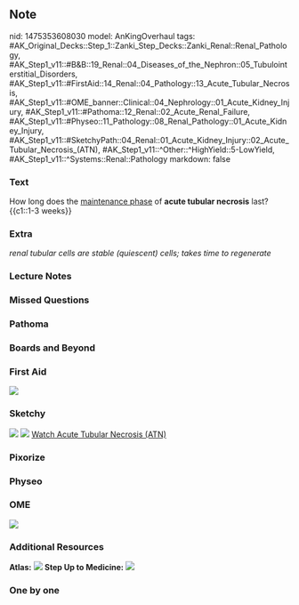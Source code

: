 ## Note
nid: 1475353608030
model: AnKingOverhaul
tags: #AK_Original_Decks::Step_1::Zanki_Step_Decks::Zanki_Renal::Renal_Pathology, #AK_Step1_v11::#B&B::19_Renal::04_Diseases_of_the_Nephron::05_Tubulointerstitial_Disorders, #AK_Step1_v11::#FirstAid::14_Renal::04_Pathology::13_Acute_Tubular_Necrosis, #AK_Step1_v11::#OME_banner::Clinical::04_Nephrology::01_Acute_Kidney_Injury, #AK_Step1_v11::#Pathoma::12_Renal::02_Acute_Renal_Failure, #AK_Step1_v11::#Physeo::11_Pathology::08_Renal_Pathology::01_Acute_Kidney_Injury, #AK_Step1_v11::#SketchyPath::04_Renal::01_Acute_Kidney_Injury::02_Acute_Tubular_Necrosis_(ATN), #AK_Step1_v11::^Other::^HighYield::5-LowYield, #AK_Step1_v11::^Systems::Renal::Pathology
markdown: false

### Text
<div>
  How long does the <u>maintenance phase</u> of <b>acute tubular
  necrosis</b> last?
</div>
<div>
  {{c1::1-3 weeks}}
</div>

### Extra
<i>renal tubular cells are stable (quiescent) cells; takes time to
regenerate</i>

### Lecture Notes


### Missed Questions


### Pathoma


### Boards and Beyond


### First Aid
<img src="tmpradjkT.png">

### Sketchy
<img src="maintenance%201-2%20weeks_1566160514431.jpg"> <img src=
"Screen%20Shot%202019-12-28%20at%206.30.07%20PM.JPG"> <a href=
"https://dashboard.sketchy.com/study/medical/courses/medical-pathophysiology/units/medical-pathophysiology-renal/videos/medical-pathophysiology-renal-acute-kidney-injury-acute-tubular-necrosis-atn?utm_source=anki&utm_medium=partnership&utm_campaign=february_update&utm_content=medical">
Watch Acute Tubular Necrosis (ATN)</a>

### Pixorize


### Physeo


### OME
<div class="ome-widget">
  <a href=
  "https://onlinemeded.org/spa/nephrology/acute-kidney-injury/acquire?ref=anki">
  <img src="_OME_AnkiFlashcards_Lesson_2.png"></a>
</div>

### Additional Resources
<b>Atlas:</b> <img src="tmppbNN6g.png"> <b>Step Up to Medicine:</b>
<img src="paste-3620631660724656.png">

### One by one


